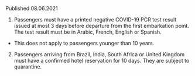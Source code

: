 Published 08.06.2021
1. Passengers must have a printed negative COVID-19 PCR test result issued at most 3 days before departure from the first embarkation point. The test result must be in Arabic, French, English or Spanish.
- This does not apply to passengers younger than 10 years.
2. Passengers arriving from Brazil, India, South Africa or United Kingdom must have a confirmed hotel reservation for 10 days. They are subject to quarantine.

